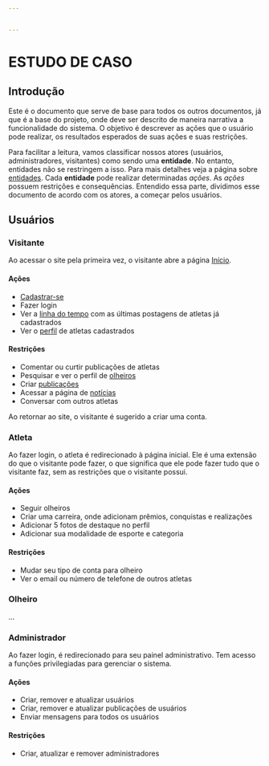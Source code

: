 ```yaml
---


---
```


<h1 id="estudo-de-caso">ESTUDO DE CASO</h1>
<h2 id="introdução">Introdução</h2>
<p>Este é o documento que serve de base para todos os outros documentos, já que é a base do projeto, onde deve ser descrito de maneira narrativa a funcionalidade do sistema. O objetivo é descrever as ações que o usuário pode realizar, os resultados esperados de suas ações e suas restrições.</p>
<p>Para facilitar a leitura, vamos classificar nossos atores (usuários, administradores, visitantes) como sendo uma <strong>entidade</strong>. No entanto, entidades não se restringem a isso. Para mais detalhes veja a página sobre <a href="entidade/">entidades</a>. Cada <strong>entidade</strong> pode realizar determinadas <em>ações</em>. As <em>ações</em> possuem restrições e consequências. Entendido essa parte, dividimos esse documento de acordo com os atores, a começar pelos usuários.</p>
<h2 id="usuários">Usuários</h2>
<h3 id="a-namevisitanteavisitante"><a></a>Visitante</h3>
<p>Ao acessar o site pela primeira vez, o visitante abre a página <a href="#">Início</a>.</p>
<h4 id="ações">Ações</h4>
<ul>
<li><a href="#">Cadastrar-se</a></li>
<li>Fazer login</li>
<li>Ver a <a href="#">linha do tempo</a> com as últimas postagens de atletas já cadastrados</li>
<li>Ver o <a href="#">perfil</a> de atletas cadastrados</li>
</ul>
<h4 id="restrições">Restrições</h4>
<ul>
<li>Comentar ou curtir publicações de atletas</li>
<li>Pesquisar e ver o perfil de <a href="#">olheiros</a></li>
<li>Criar <a href="#">publicações</a></li>
<li>Acessar a página de <a href="">notícias</a></li>
<li>Conversar com outros atletas</li>
</ul>
<p>Ao retornar ao site, o visitante é sugerido a criar uma conta.</p>
<h3 id="a-nameatletaaatleta"><a></a>Atleta</h3>
<p>Ao fazer login, o atleta é redirecionado à página inicial. Ele é uma extensão do que o visitante pode fazer, o que significa que ele pode fazer tudo que o visitante faz, sem as restrições que o visitante possui.</p>
<h4 id="ações-1">Ações</h4>
<ul>
<li>Seguir olheiros</li>
<li>Criar uma carreira, onde adicionam prêmios, conquistas e realizações</li>
<li>Adicionar 5 fotos de destaque no perfil</li>
<li>Adicionar sua modalidade de esporte e categoria</li>
</ul>
<h4 id="restrições-1">Restrições</h4>
<ul>
<li>Mudar seu tipo de conta para olheiro</li>
<li>Ver o email ou número de telefone de outros atletas</li>
</ul>
<h3 id="a-nameolheiroaolheiro"><a></a>Olheiro</h3>
<p>…</p>
<h3 id="a-nameadminaadministrador"><a></a>Administrador</h3>
<p>Ao fazer login, é redirecionado para seu painel administrativo. Tem acesso a funções privilegiadas para gerenciar o sistema.</p>
<h4 id="ações-2">Ações</h4>
<ul>
<li>Criar, remover e atualizar usuários</li>
<li>Criar, remover e atualizar publicações de usuários</li>
<li>Enviar mensagens para todos os usuários</li>
</ul>
<h4 id="restrições-2">Restrições</h4>
<ul>
<li>Criar, atualizar e remover administradores</li>
</ul>

